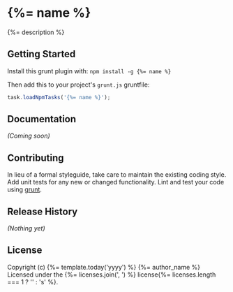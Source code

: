 # {%= name %}

{%= description %}

## Getting Started
Install this grunt plugin with: `npm install -g {%= name %}`

Then add this to your project's `grunt.js` gruntfile:

```javascript
task.loadNpmTasks('{%= name %}');
```

## Documentation
_(Coming soon)_

## Contributing
In lieu of a formal styleguide, take care to maintain the existing coding style. Add unit tests for any new or changed functionality. Lint and test your code using [grunt](https://github.com/cowboy/grunt).

## Release History
_(Nothing yet)_

## License
Copyright (c) {%= template.today('yyyy') %} {%= author_name %}  
Licensed under the {%= licenses.join(', ') %} license{%= licenses.length === 1 ? '' : 's' %}.
